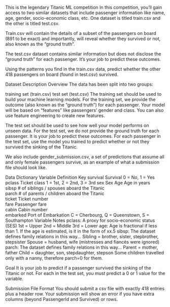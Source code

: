 This is the legendary Titanic ML competition
In this competition, you’ll gain access to two similar datasets that include passenger information like name, age, gender, socio-economic class, etc. One dataset is titled train.csv and the other is titled test.csv.

Train.csv will contain the details of a subset of the passengers on board (891 to be exact) and importantly, will reveal whether they survived or not, also known as the “ground truth”.

The test.csv dataset contains similar information but does not disclose the “ground truth” for each passenger. It’s your job to predict these outcomes.

Using the patterns you find in the train.csv data, predict whether the other 418 passengers on board (found in test.csv) survived.

Dataset Description
Overview
The data has been split into two groups:

training set (train.csv)
test set (test.csv)
The training set should be used to build your machine learning models. For the training set, we provide the outcome (also known as the “ground truth”) for each passenger. Your model will be based on “features” like passengers’ gender and class. You can also use feature engineering to create new features.

The test set should be used to see how well your model performs on unseen data. For the test set, we do not provide the ground truth for each passenger. It is your job to predict these outcomes. For each passenger in the test set, use the model you trained to predict whether or not they survived the sinking of the Titanic.

We also include gender_submission.csv, a set of predictions that assume all and only female passengers survive, as an example of what a submission file should look like.

Data Dictionary
Variable	Definition	Key
survival	Survival	0 = No, 1 = Yes
pclass	Ticket class	1 = 1st, 2 = 2nd, 3 = 3rd
sex	Sex	
Age	Age in years	
sibsp	# of siblings / spouses aboard the Titanic	
parch	# of parents / children aboard the Titanic	
ticket	Ticket number	
fare	Passenger fare	
cabin	Cabin number	
embarked	Port of Embarkation	C = Cherbourg, Q = Queenstown, S = Southampton
Variable Notes
pclass: A proxy for socio-economic status (SES)
1st = Upper
2nd = Middle
3rd = Lower
age: Age is fractional if less than 1. If the age is estimated, is it in the form of xx.5
sibsp: The dataset defines family relations in this way...
Sibling = brother, sister, stepbrother, stepsister
Spouse = husband, wife (mistresses and fiancés were ignored)
parch: The dataset defines family relations in this way...
Parent = mother, father
Child = daughter, son, stepdaughter, stepson
Some children travelled only with a nanny, therefore parch=0 for them.

Goal
It is your job to predict if a passenger survived the sinking of the Titanic or not.
For each in the test set, you must predict a 0 or 1 value for the variable.

Submission File Format
You should submit a csv file with exactly 418 entries plus a header row. Your submission will show an error if you have extra columns (beyond PassengerId and Survived) or rows.